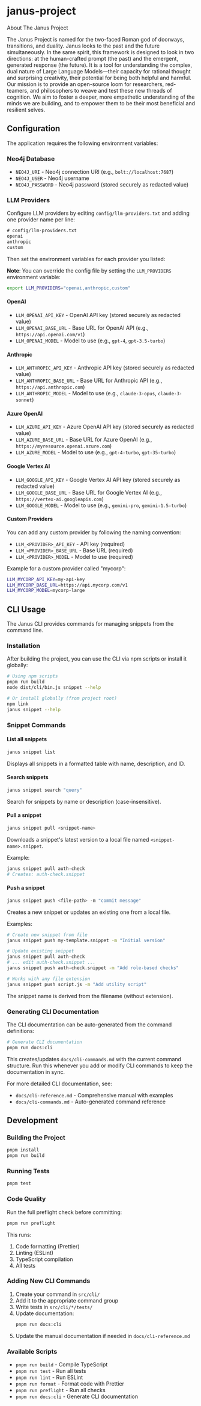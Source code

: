 # janus-project

About The Janus Project

The Janus Project is named for the two-faced Roman god of doorways, transitions, and duality. Janus looks to the past and the future simultaneously.
In the same spirit, this framework is designed to look in two directions: at the human-crafted prompt (the past) and the emergent, generated response (the future). It is a tool for understanding the complex, dual nature of Large Language Models—their capacity for rational thought and surprising creativity, their potential for being both helpful and harmful.
Our mission is to provide an open-source loom for researchers, red-teamers, and philosophers to weave and test these new threads of cognition. We aim to foster a deeper, more empathetic understanding of the minds we are building, and to empower them to be their most beneficial and resilient selves.

## Configuration

The application requires the following environment variables:

### Neo4j Database

- `NEO4J_URI` - Neo4j connection URI (e.g., `bolt://localhost:7687`)
- `NEO4J_USER` - Neo4j username
- `NEO4J_PASSWORD` - Neo4j password (stored securely as redacted value)

### LLM Providers

Configure LLM providers by editing `config/llm-providers.txt` and adding one provider name per line:

```txt
# config/llm-providers.txt
openai
anthropic
custom
```

Then set the environment variables for each provider you listed:

**Note**: You can override the config file by setting the `LLM_PROVIDERS` environment variable:

```bash
export LLM_PROVIDERS="openai,anthropic,custom"
```

#### OpenAI

- `LLM_OPENAI_API_KEY` - OpenAI API key (stored securely as redacted value)
- `LLM_OPENAI_BASE_URL` - Base URL for OpenAI API (e.g., `https://api.openai.com/v1`)
- `LLM_OPENAI_MODEL` - Model to use (e.g., `gpt-4`, `gpt-3.5-turbo`)

#### Anthropic

- `LLM_ANTHROPIC_API_KEY` - Anthropic API key (stored securely as redacted value)
- `LLM_ANTHROPIC_BASE_URL` - Base URL for Anthropic API (e.g., `https://api.anthropic.com`)
- `LLM_ANTHROPIC_MODEL` - Model to use (e.g., `claude-3-opus`, `claude-3-sonnet`)

#### Azure OpenAI

- `LLM_AZURE_API_KEY` - Azure OpenAI API key (stored securely as redacted value)
- `LLM_AZURE_BASE_URL` - Base URL for Azure OpenAI (e.g., `https://myresource.openai.azure.com`)
- `LLM_AZURE_MODEL` - Model to use (e.g., `gpt-4-turbo`, `gpt-35-turbo`)

#### Google Vertex AI

- `LLM_GOOGLE_API_KEY` - Google Vertex AI API key (stored securely as redacted value)
- `LLM_GOOGLE_BASE_URL` - Base URL for Google Vertex AI (e.g., `https://vertex-ai.googleapis.com`)
- `LLM_GOOGLE_MODEL` - Model to use (e.g., `gemini-pro`, `gemini-1.5-turbo`)

#### Custom Providers

You can add any custom provider by following the naming convention:

- `LLM_<PROVIDER>_API_KEY` - API key (required)
- `LLM_<PROVIDER>_BASE_URL` - Base URL (required)
- `LLM_<PROVIDER>_MODEL` - Model to use (required)

Example for a custom provider called "mycorp":

```bash
LLM_MYCORP_API_KEY=my-api-key
LLM_MYCORP_BASE_URL=https://api.mycorp.com/v1
LLM_MYCORP_MODEL=mycorp-large
```

## CLI Usage

The Janus CLI provides commands for managing snippets from the command line.

### Installation

After building the project, you can use the CLI via npm scripts or install it globally:

```bash
# Using npm scripts
pnpm run build
node dist/cli/bin.js snippet --help

# Or install globally (from project root)
npm link
janus snippet --help
```

### Snippet Commands

#### List all snippets

```bash
janus snippet list
```

Displays all snippets in a formatted table with name, description, and ID.

#### Search snippets

```bash
janus snippet search "query"
```

Search for snippets by name or description (case-insensitive).

#### Pull a snippet

```bash
janus snippet pull <snippet-name>
```

Downloads a snippet's latest version to a local file named `<snippet-name>.snippet`.

Example:

```bash
janus snippet pull auth-check
# Creates: auth-check.snippet
```

#### Push a snippet

```bash
janus snippet push <file-path> -m "commit message"
```

Creates a new snippet or updates an existing one from a local file.

Examples:

```bash
# Create new snippet from file
janus snippet push my-template.snippet -m "Initial version"

# Update existing snippet
janus snippet pull auth-check
# ... edit auth-check.snippet ...
janus snippet push auth-check.snippet -m "Add role-based checks"

# Works with any file extension
janus snippet push script.js -m "Add utility script"
```

The snippet name is derived from the filename (without extension).

### Generating CLI Documentation

The CLI documentation can be auto-generated from the command definitions:

```bash
# Generate CLI documentation
pnpm run docs:cli
```

This creates/updates `docs/cli-commands.md` with the current command structure. Run this whenever you add or modify CLI commands to keep the documentation in sync.

For more detailed CLI documentation, see:
- `docs/cli-reference.md` - Comprehensive manual with examples
- `docs/cli-commands.md` - Auto-generated command reference

## Development

### Building the Project

```bash
pnpm install
pnpm run build
```

### Running Tests

```bash
pnpm test
```

### Code Quality

Run the full preflight check before committing:

```bash
pnpm run preflight
```

This runs:
1. Code formatting (Prettier)
2. Linting (ESLint)
3. TypeScript compilation
4. All tests

### Adding New CLI Commands

1. Create your command in `src/cli/`
2. Add it to the appropriate command group
3. Write tests in `src/cli/*/tests/`
4. Update documentation:
   ```bash
   pnpm run docs:cli
   ```
5. Update the manual documentation if needed in `docs/cli-reference.md`

### Available Scripts

- `pnpm run build` - Compile TypeScript
- `pnpm run test` - Run all tests
- `pnpm run lint` - Run ESLint
- `pnpm run format` - Format code with Prettier
- `pnpm run preflight` - Run all checks
- `pnpm run docs:cli` - Generate CLI documentation
